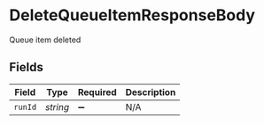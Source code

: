 # DeleteQueueItemResponseBody

Queue item deleted


## Fields

| Field              | Type               | Required           | Description        |
| ------------------ | ------------------ | ------------------ | ------------------ |
| `runId`            | *string*           | :heavy_minus_sign: | N/A                |